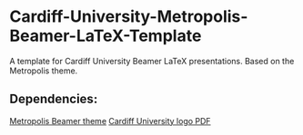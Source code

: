 # Cardiff-University-Metropolis-Beamer-LaTeX-Template
A template for Cardiff University Beamer LaTeX presentations. Based on the Metropolis theme.

## Dependencies:
[Metropolis Beamer theme](https://github.com/matze/mtheme)
[Cardiff University logo PDF](https://github.com/RyanAPhys/)
